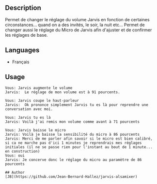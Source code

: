 <!---
IMPORTANT
=========
This README.md is displayed in the WebStore as well as within Jarvis app
Please do not change the structure of this file
Fill-in Description, Usage & Author sections
Make sure to rename the [en] folder into the language code your plugin is written in (ex: fr, es, de, it...)
For multi-language plugin:
- clone the language directory and translate commands/functions.sh
- optionally write the Description / Usage sections in several languages
-->
## Description
Permet de changer le réglage du volume Jarvis en fonction de certaines circonstances... quand on a des invités, le soir, la nuit etc...
Permet de changer aussi le réglage du Micro de Jarvis afin d'ajuster et de confirmer les réglages de base.

## Languages

* Français

## Usage
```
Vous: Jarvis augmente le volume
Jarvis:  Le réglage de mon volume est à 91 pourcents.

Vous: Jarvis coupe le haut-parleur
Jarvis:  Ok prononce simplement Jarvis tu es là pour reprendre une conversation avec moi.

Vous: Jarvis tu es là
Jarvis: Voilà j'ai remis mon volume comme avant à 71 pourcents

Vous: Jarvis baisse le micro
Jarvis: Voilà je baisse la sensibilité du micro à 86 pourcents
Jarvis: Merci de me parler afin savoir si le micro est bien calibré, si ca ne marche pas d'ici 1 minutes je reprendrais mes réglages initiales (il ne se passe rien pour l'instant au bout de 1 minute... en construction)
Vous: oui
Jarvis: Je concerve donc le réglage du micro au paramètre de 86 pourcents

## Author
[JB](https://github.com/Jean-Bernard-Hallez/jarvis-alsamixer)
